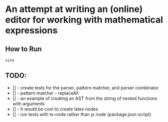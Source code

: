 # An attempt at writing an (online) editor for working with mathematical expressions

## How to Run
   ```console
   vite
   ```


## TODO:
* [] - create tests for the parser, pattern matcher, and parser combinator
* [] - pattern matcher - replaceAll
* [] - an example of creating an AST from the string of nested functions with arguments
* [] - It would be cool to create latex nodes
* [] - run tests with ts-node rather than js node (package.json script)
